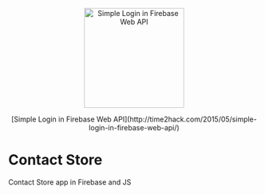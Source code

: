 <div align="center">
  <p><img src="//res.cloudinary.com/time2hack/image/upload/simple-login-in-firebase-web-api.png" alt="Simple Login in Firebase Web API" width="200" /></p>
[Simple Login in Firebase Web API](http://time2hack.com/2015/05/simple-login-in-firebase-web-api/)
</div>

# Contact Store
Contact Store app in Firebase and JS
